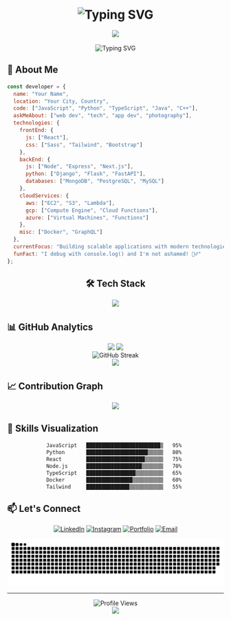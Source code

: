 <h1 align="center">
  <img src="https://readme-typing-svg.demolab.com?font=Fira+Code&size=30&duration=4000&pause=1000&color=F7F7F7&background=000000&center=true&vCenter=true&width=600&lines=Hey+there+👋;I'm+Selfie+Jones+%F0%9F%92%BB;Creative+Developer+%7C+Tech+Nerd+%7C+Innovator" alt="Typing SVG" />
</h1>

<p align="center">
  <img src="https://media.giphy.com/media/hvRJCLFzcasrR4ia7z/giphy.gif" width="40px" />
</p>

<div align="center">
  <img src="https://readme-typing-svg.herokuapp.com?font=Fira+Code&size=32&duration=2800&pause=2000&color=A9FEF7&center=true&vCenter=true&width=940&lines=Full+Stack+Developer;Open+Source+Enthusiast;Problem+Solver;Always+Learning+New+Things" alt="Typing SVG" />
</div>



## 🚀 About Me

```javascript
const developer = {
  name: "Your Name",
  location: "Your City, Country",
  code: ["JavaScript", "Python", "TypeScript", "Java", "C++"],
  askMeAbout: ["web dev", "tech", "app dev", "photography"],
  technologies: {
    frontEnd: {
      js: ["React"],
      css: ["Sass", "Tailwind", "Bootstrap"]
    },
    backEnd: {
      js: ["Node", "Express", "Next.js"],
      python: ["Django", "Flask", "FastAPI"],
      databases: ["MongoDB", "PostgreSQL", "MySQL"]
    },
    cloudServices: {
      aws: ["EC2", "S3", "Lambda"],
      gcp: ["Compute Engine", "Cloud Functions"],
      azure: ["Virtual Machines", "Functions"]
    },
    misc: ["Docker", "GraphQL"]
  },
  currentFocus: "Building scalable applications with modern technologies",
  funFact: "I debug with console.log() and I'm not ashamed! 🤷‍♂️"
};
```

<div align="center">

## 🛠️ Tech Stack

<img src="https://skillicons.dev/icons?i=js,html,css,react,nodejs,python,java,typescript,mysql,mongodb,postgresql,aws,gcp,azure,docker,git,github,vscode,figma,photoshop,illustrator&perline=8" />

</div>

## 📊 GitHub Analytics

<div align="center">
  <img height="180em" src="https://github-readme-stats.vercel.app/api?username=tishbian-meshach&show_icons=true&theme=tokyonight&include_all_commits=true&count_private=true"/>
  <img height="180em" src="https://github-readme-stats.vercel.app/api/top-langs/?username=tishbian-meshach&layout=compact&langs_count=8&theme=tokyonight"/>
</div>

<div align="center">
  <img src="https://github-readme-streak-stats.herokuapp.com/?user=tishbian-meshach&theme=tokyonight" alt="GitHub Streak" />
</div>

<div align="center">
  <img src="https://github-profile-trophy.vercel.app/?username=tishbian-meshach&theme=tokyonight&no-frame=false&no-bg=false&margin-w=4&row=1" />
</div>



## 📈 Contribution Graph

<div align="center">
  <img src="https://github-readme-activity-graph.vercel.app/graph?username=tishbian-meshach&theme=tokyo-night&bg_color=1a1b27&color=628fdb&line=628fdb&point=ffffff&area=true&hide_border=true" />
</div>

## 🎨 Skills Visualization

<div align="center">

```text
JavaScript   ████████████████████████▒   95% 
Python       ████████████████████▒▒▒▒▒   80% 
React        ███████████████████▒▒▒▒▒▒   75% 
Node.js      ██████████████████▒▒▒▒▒▒▒   70% 
TypeScript   ████████████████▒▒▒▒▒▒▒▒▒   65% 
Docker       ███████████████▒▒▒▒▒▒▒▒▒▒   60% 
Tailwind     ██████████████▒▒▒▒▒▒▒▒▒▒▒   55% 
```

</div>



## 📫 Let's Connect

<div align="center">

[![LinkedIn](https://img.shields.io/badge/LinkedIn-0077B5?style=for-the-badge&logo=linkedin&logoColor=white)](https://linkedin.com/in/tishbian-meshach)
[![Instagram](https://img.shields.io/badge/Instagram-E4405F?style=for-the-badge&logo=instagram&logoColor=white)](https://instagram.com/selfie_jones)
[![Portfolio](https://img.shields.io/badge/Portfolio-FF5722?style=for-the-badge&logo=todoist&logoColor=white)](https://www.behance.net/selfiejones)
[![Email](https://img.shields.io/badge/Email-D14836?style=for-the-badge&logo=gmail&logoColor=white)](mailto:www.stishbian262@gmail.com)

</div>


<div align="center">
  <img src="https://raw.githubusercontent.com/platane/platane/output/github-contribution-grid-snake-dark.svg" alt="Snake animation" />
</div>

---

<div align="center">


<img src="https://komarev.com/ghpvc/?username=tishbian-meshach&label=Profile%20Views&color=628fdb&style=flat-square" alt="Profile Views" />


</div>

<div align="center">
  <img src="https://capsule-render.vercel.app/api?type=waving&color=628fdb&height=100&section=footer&animation=fadeIn" />
</div>
